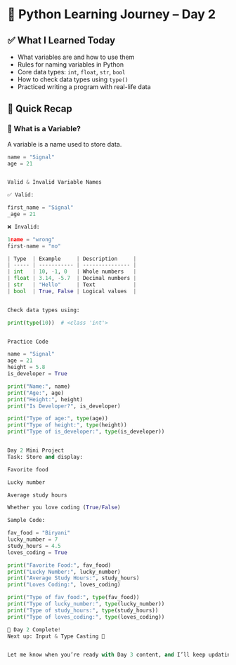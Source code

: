 # 🧠 Python Learning Journey – Day 2

## ✅ What I Learned Today
- What variables are and how to use them
- Rules for naming variables in Python
- Core data types: `int`, `float`, `str`, `bool`
- How to check data types using `type()`
- Practiced writing a program with real-life data

## 🧪 Quick Recap

### 🔹 What is a Variable?
A variable is a name used to store data.

```python
name = "Signal"
age = 21


Valid & Invalid Variable Names

✅ Valid:

first_name = "Signal"
_age = 21

❌ Invalid:

1name = "wrong"
first-name = "no"

| Type  | Example     | Description     |
| ----- | ----------- | --------------- |
| int   | 10, -1, 0   | Whole numbers   |
| float | 3.14, -5.7  | Decimal numbers |
| str   | "Hello"     | Text            |
| bool  | True, False | Logical values  |


Check data types using:

print(type(10))  # <class 'int'>


Practice Code

name = "Signal"
age = 21
height = 5.8
is_developer = True

print("Name:", name)
print("Age:", age)
print("Height:", height)
print("Is Developer?", is_developer)

print("Type of age:", type(age))
print("Type of height:", type(height))
print("Type of is_developer:", type(is_developer))


Day 2 Mini Project
Task: Store and display:

Favorite food

Lucky number

Average study hours

Whether you love coding (True/False)

Sample Code:

fav_food = "Biryani"
lucky_number = 7
study_hours = 4.5
loves_coding = True

print("Favorite Food:", fav_food)
print("Lucky Number:", lucky_number)
print("Average Study Hours:", study_hours)
print("Loves Coding:", loves_coding)

print("Type of fav_food:", type(fav_food))
print("Type of lucky_number:", type(lucky_number))
print("Type of study_hours:", type(study_hours))
print("Type of loves_coding:", type(loves_coding))

📘 Day 2 Complete!
Next up: Input & Type Casting 🔁


Let me know when you’re ready with Day 3 content, and I’ll keep updating your journey. Youre doing great, Signal 🐍💚
